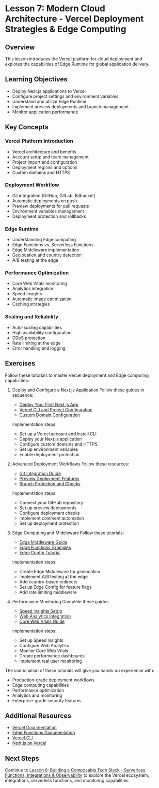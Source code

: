 # Lesson 7: Modern Cloud Architecture - Vercel Deployment Strategies & Edge Computing

## Overview

This lesson introduces the Vercel platform for cloud deployment and explores the capabilities of Edge Runtime for global application delivery.

## Learning Objectives

- Deploy Next.js applications to Vercel
- Configure project settings and environment variables
- Understand and utilize Edge Runtime
- Implement preview deployments and branch management
- Monitor application performance

## Key Concepts

### Vercel Platform Introduction

- Vercel architecture and benefits
- Account setup and team management
- Project import and configuration
- Deployment regions and options
- Custom domains and HTTPS

### Deployment Workflow

- Git integration (GitHub, GitLab, Bitbucket)
- Automatic deployments on push
- Preview deployments for pull requests
- Environment variables management
- Deployment protection and rollbacks

### Edge Runtime

- Understanding Edge computing
- Edge Functions vs. Serverless Functions
- Edge Middleware implementation
- Geolocation and country detection
- A/B testing at the edge

### Performance Optimization

- Core Web Vitals monitoring
- Analytics integration
- Speed Insights
- Automatic image optimization
- Caching strategies

### Scaling and Reliability

- Auto-scaling capabilities
- High availability configuration
- DDoS protection
- Rate limiting at the edge
- Error handling and logging

## Exercises

Follow these tutorials to master Vercel deployment and Edge computing capabilities:

1. Deploy and Configure a Next.js Application
   Follow these guides in sequence:
   - [Deploy Your First Next.js App](https://nextjs.org/learn/basics/deploying-nextjs-app)
   - [Vercel CLI and Project Configuration](https://vercel.com/docs/cli)
   - [Custom Domain Configuration](https://vercel.com/docs/concepts/projects/domains/add-a-domain)
   
   Implementation steps:
   - Set up a Vercel account and install CLI
   - Deploy your Next.js application
   - Configure custom domains and HTTPS
   - Set up environment variables
   - Enable deployment protection

2. Advanced Deployment Workflows
   Follow these resources:
   - [Git Integration Guide](https://vercel.com/docs/concepts/git/vercel-for-github)
   - [Preview Deployment Features](https://vercel.com/docs/concepts/deployments/preview-deployments)
   - [Branch Protection and Checks](https://vercel.com/docs/concepts/git/branch-protection)

   Implementation steps:
   - Connect your GitHub repository
   - Set up preview deployments
   - Configure deployment checks
   - Implement comment automation
   - Set up deployment protection

3. Edge Computing and Middleware
   Follow these tutorials:
   - [Edge Middleware Guide](https://vercel.com/docs/concepts/functions/edge-middleware)
   - [Edge Functions Examples](https://vercel.com/docs/functions/edge-functions/quickstart)
   - [Edge Config Tutorial](https://vercel.com/docs/storage/edge-config/get-started)
   
   Implementation steps:
   - Create Edge Middleware for geolocation
   - Implement A/B testing at the edge
   - Add country-based redirects
   - Set up Edge Config for feature flags
   - Add rate limiting middleware

4. Performance Monitoring
   Complete these guides:
   - [Speed Insights Setup](https://vercel.com/docs/concepts/speed-insights)
   - [Web Analytics Integration](https://vercel.com/docs/concepts/analytics)
   - [Core Web Vitals Guide](https://vercel.com/blog/core-web-vitals)
   
   Implementation steps:
   - Set up Speed Insights
   - Configure Web Analytics
   - Monitor Core Web Vitals
   - Create performance dashboards
   - Implement real user monitoring

The combination of these tutorials will give you hands-on experience with:
- Production-grade deployment workflows
- Edge computing capabilities
- Performance optimization
- Analytics and monitoring
- Enterprise-grade security features

## Additional Resources

- [Vercel Documentation](https://vercel.com/docs)
- [Edge Functions Documentation](https://vercel.com/docs/concepts/functions/edge-functions)
- [Vercel CLI](https://vercel.com/docs/cli)
- [Next.js on Vercel](https://vercel.com/solutions/nextjs)

## Next Steps

Continue to [Lesson 8: Building a Composable Tech Stack - Serverless Functions, Integrations & Observability](./lesson-8-vercel-2.md) to explore the Vercel ecosystem, integrations, serverless functions, and monitoring capabilities.
